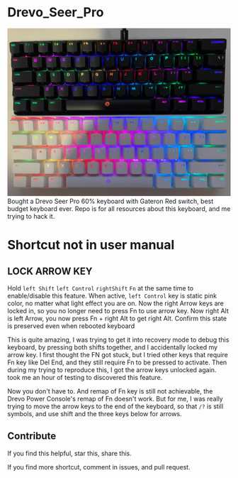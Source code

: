 # Drevo_Seer_Pro

![My Keybaord](/Image%20from%20iOS.jpg)
Bought a Drevo Seer Pro 60% keyboard with Gateron Red switch, best budget keyboard ever. Repo is for all resources about this keyboard, and me trying to hack it.


# Shortcut not in user manual

## LOCK ARROW KEY 
Hold `left Shift` `left Control` `rightShift` `Fn` at the same time to enable/disable this feature.
When active, `left Control` key is static pink color, no matter what light effect you are on.
Now the right Arrow keys are locked in, so you no longer need to press Fn to use arrow key. 
Now right Alt is left Arrow, you now press Fn + right  Alt to get right Alt.
Confirm this state is preserved even when rebooted keyboard


This is quite amazing, I was trying to get it into recovery mode to debug this keyboard, by pressing both shifts together, and I accidentally locked my arrow key. I first thought the FN got stuck, but I tried other keys that require Fn key like Del End, and they still require Fn to be pressed to activate. Then during my trying to reproduce this, I got the arrow keys unlocked again. took me an hour of testing to discovered this feature. 

Now you don't have to. And remap of Fn key is still not achievable, the Drevo Power Console's remap of Fn doesn't work. But for me, I was really trying to move the arrow keys to the end of the keyboard, so that `/?` is still symbols, and use shift and the three keys below for arrows.

## Contribute
If you find this helpful, star this, share this.

If you find more shortcut, comment in issues, and pull request.
